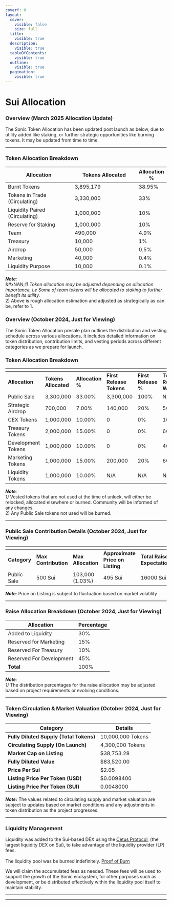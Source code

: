 ```yaml
---
coverY: 0
layout:
  cover:
    visible: false
    size: full
  title:
    visible: true
  description:
    visible: true
  tableOfContents:
    visible: true
  outline:
    visible: true
  pagination:
    visible: true
---
```


# Sui Allocation

### Overview  (March 2025 Allocation Update)

The Sonic Token Allocation has been updated post launch as below, due to utility added like staking, or further strategic opportunities like burning tokens.  It may be updated from time to time.

***

### Token Allocation Breakdown

<table><thead><tr><th width="262.837890625">Allocation</th><th width="257">Tokens Allocated</th><th>Allocation %</th></tr></thead><tbody><tr><td>Burnt Tokens</td><td>3,895,179</td><td>38.95%</td></tr><tr><td>Tokens in Trade (Circulating)</td><td>3,330,000</td><td>33%</td></tr><tr><td>Liquidity Paired (Circulating)</td><td>1,000,000</td><td>10%</td></tr><tr><td>Reserve for Staking </td><td>1,000,000</td><td>10%</td></tr><tr><td>Team</td><td>490,000</td><td>4.9%</td></tr><tr><td>Treasury</td><td>10,000</td><td>1%</td></tr><tr><td>Airdrop</td><td>50,000</td><td>0.5%</td></tr><tr><td>Marketing</td><td>40,000</td><td>0.4%</td></tr><tr><td>Liquidity Purpose </td><td>10,000</td><td>0.1%</td></tr></tbody></table>

_**Note**:_ \
&#xNAN;_&#x31;) Token allocation may be adjusted depending on allocation importance, i.e Some of team tokens will be allocated to staking to further benefit its utility._\
2\) Above is rough allocation estimation and adjusted as strategically as can be, refer to 1.

### Overview  (October 2024, Just for Viewing)

The Sonic Token Allocation presale plan outlines the distribution and vesting schedule across various allocation&#x73;**.** It includes detailed information on token distribution, contribution limits, and vesting periods across different categories as we prepare for launch.

### Token Allocation Breakdown

<table data-header-hidden data-full-width="false"><thead><tr><th width="183"></th><th width="133"></th><th width="131"></th><th width="117"></th><th width="107"></th><th width="118"></th><th width="121"></th><th></th></tr></thead><tbody><tr><td><strong>Allocation</strong></td><td><strong>Tokens Allocated</strong></td><td><strong>Allocation</strong> <strong>%</strong></td><td><strong>First Release Tokens</strong></td><td><strong>First Release %</strong></td><td><strong>Tokens Released Weekly</strong></td><td><strong>Weekly Release %</strong></td><td><strong>Vesting Period (Weeks)</strong></td></tr><tr><td>Public Sale</td><td>3,300,000</td><td>33.00%</td><td>3,300,000</td><td>100%</td><td>N/A</td><td>0.00%</td><td>0</td></tr><tr><td>Strategic Airdrop</td><td>700,000</td><td>7.00%</td><td>140,000</td><td>20%</td><td>56,000</td><td>10.00%</td><td>10</td></tr><tr><td>CEX Tokens</td><td>1,000,000</td><td>10.00%</td><td>0</td><td>0%</td><td>100,000</td><td>10%</td><td>10</td></tr><tr><td>Treasury Tokens</td><td>2,000,000</td><td>15.00%</td><td>0</td><td>0%</td><td>60,000</td><td>4.00%</td><td>25</td></tr><tr><td>Development Tokens</td><td>1,000,000</td><td>10.00%</td><td>0</td><td>0%</td><td>40,000</td><td>4.00%</td><td>25</td></tr><tr><td>Marketing Tokens</td><td>1,000,000</td><td>15.00%</td><td>200,000</td><td>20%</td><td>60,000</td><td>4.00%</td><td>25</td></tr><tr><td>Liquidity Tokens</td><td>1,000,000</td><td>10.00%</td><td>N/A</td><td>N/A</td><td>N/A</td><td>N/A</td><td>N/A</td></tr></tbody></table>

_**Note**:_ \
_1)_ Vested tokens that are not used at the time of unlock, will either be relocked, allocated elsewhere or burned. Community will be informed of any changes.\
2\) Any Public Sale tokens not used will be burned.

***

### Public Sale Contribution Details  (October 2024, Just for Viewing)

<table data-header-hidden><thead><tr><th width="139"></th><th width="178"></th><th width="158"></th><th width="154"></th><th width="143"></th></tr></thead><tbody><tr><td><strong>Category</strong></td><td><strong>Max Contribution</strong> </td><td><strong>Max Allocation</strong> </td><td><strong>Approximate</strong><br><strong>Price on Listing</strong> </td><td> <strong>Total Raise</strong><br><strong>Expectation</strong></td></tr><tr><td>Public Sale</td><td>500 Sui</td><td>103,000 (1.03%)</td><td>495 Sui</td><td>16000 Sui</td></tr></tbody></table>

_**Note**:_  Price on Listing is subject to fluctuation based on market volatility

***

### Raise Allocation Breakdown  (October 2024, Just for Viewing)

| **Allocation**           | **Percentage** |
| ------------------------ | -------------- |
| Added to Liquidity       | 30%            |
| Reserved for Marketing   | 15%            |
| Reserved For Treasury    | 10%            |
| Reserved For Development | 45%            |
| **Total**                | 100%           |

_**Note**:_ \
_1)_ The distribution percentages for the raise allocation may be adjusted based on project requirements or evolving conditions.

***

### Token Circulation & Market Valuation  (October 2024, Just for Viewing)

| **Category**                            | **Details**       |
| --------------------------------------- | ----------------- |
| **Fully Diluted Supply (Total Tokens)** | 10,000,000 Tokens |
| **Circulating Supply (On Launch)**      | 4,300,000 Tokens  |
| **Market Cap on Listing**               | $38,753.28        |
| **Fully Diluted Value**                 | $83,520.00        |
| **Price Per Sui**                       | $2.05             |
| **Listing Price Per Token (USD)**       | $0.0098400        |
| **Listing Price Per Token (SUI)**       | 0.0048000         |

_**Note:**_ The values related to circulating supply and market valuation are subject to updates based on market conditions and any adjustments in token distribution as the project progresses.

***

### Liquidity Management

Liquidity was added to the Sui-based DEX using the [Cetus Protocol](https://www.cetus.zone/), (the largest liquidity DEX on Sui), to take advantage of the liquidity provider (LP) fees.  \
\
The liquidity pool was be burned indefinitely. [Proof of Burn](https://suiscan.xyz/mainnet/tx/4do6k7HCDxrCp1xiza2ys1TmAC9nhmTh4A371w65hr7C)

We will claim the accumulated fees as needed. These fees will be used to support the growth of the Sonic ecosystem, for other purposes such as development, or be distributed effectively within the liquidity pool itself to maintain stability.

***

***
